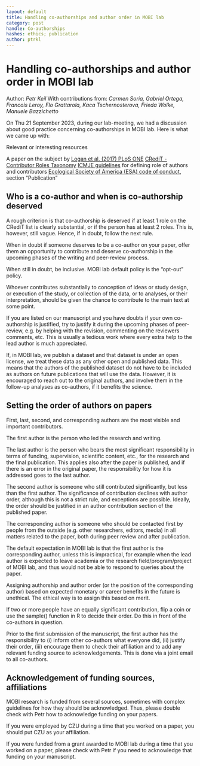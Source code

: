 ```yaml
---
layout: default
title: Handling co-authorships and author order in MOBI lab
category: post
handle: Co-authorships
hashes: ethics; publication
author: ptrkl
---
```


<div class="bigspacer"></div>

# Handling co-authorships and author order in MOBI lab

Author: *Petr Keil*
With contributions from: *Carmen Soria, Gabriel Ortega, Francois Leroy, Flo Grattarola, Kaca Tschernosterova, Frieda Wolke, Manuele Bazzichetto*

On Thu 21 September 2023, during our lab-meeting, we had a discussion about good practice concerning co-authorships in MOBI lab. Here is what we came up with: 

Relevant or interesting resources

A paper on the subject by [Logan et al. (2017) PLoS ONE](https://journals.plos.org/plosone/article?id=10.1371/journal.pone.0179956#pone.0179956.ref011)
[CRediT - Contributor Roles Taxonomy](https://credit.niso.org/)
[ICMJE guidelines](https://www.icmje.org/recommendations/browse/roles-and-responsibilities/defining-the-role-of-authors-and-contributors.html) for defining role of authors and contributors 
[Ecological Society of America (ESA) code of conduct](https://www.esa.org/about/code-of-ethics/), section “Publication”

## Who is a co-author and when is co-authorship deserved

A rough criterion is that co-authorship is deserved if at least 1 role on the CRediT list is clearly substantial, or if the person has at least 2 roles. This is, however, still vague. Hence, if in doubt, follow the next rule.

When in doubt if someone deserves to be a co-author on your paper, offer them an opportunity to contribute and deserve co-authorship in the upcoming phases of the writing and peer-review process.

When still in doubt, be inclusive. MOBI lab default policy is the “opt-out” policy.

Whoever contributes substantially to conception of ideas or study design, or execution of the study, or collection of the data, or to analyses, or their interpretation, should be given the chance to contribute to the main text at some point.

If you are listed on our manuscript and you have doubts if your own co-authorship is justified, try to justify it during the upcoming phases of peer-review, e.g. by helping with the revision, commenting on the reviewers comments, etc. This is usually a tedious work where every extra help to the lead author is much appreciated.

If, in MOBI lab, we publish a dataset and that dataset is under an open license, we treat these data as any other open and published data. This means that the authors of the published dataset do not have to be included as authors on future publications that will use the data. However, it is encouraged to reach out to the original authors, and involve them in the follow-up analyses as co-authors, if it benefits the science.

## Setting the order of authors on papers

First, last, second, and corresponding authors are the most visible and important contributors.

The first author is the person who led the research and writing. 

The last author is the person who bears the most significant responsibility in terms of funding, supervision, scientific content, etc., for the research and the final publication. This applies also after the paper is published, and if there is an error in the original paper, the responsibility for how it is addressed goes to the last author. 

The second author is someone who still contributed significantly, but less than the first author. The significance of contribution declines with author order, although this is not a strict rule, and exceptions are possible. Ideally, the order should be justified in an author contribution section of the published paper.

The corresponding author is someone who should be contacted first by people from the outside (e.g. other researchers, editors, media) in all matters related to the paper, both during peer review and after publication. 

The default expectation in MOBI lab is that the first author is the corresponding author, unless this is impractical, for example when the lead author is expected to leave academia or the research field/program/project of MOBI lab, and thus would not be able to respond to queries about the paper.

Assigning authorship and author order (or the position of the corresponding author) based on expected monetary or career benefits in the future is unethical. The ethical way is to assign this based on merit.

If two or more people have an equally significant contribution, flip a coin or use the sample() function in R to decide their order. Do this in front of the co-authors in question.

Prior to the first submission of the manuscript, the first author has the responsibility to (i) inform other co-authors what everyone did, (ii) justify their order, (iii) encourage them to check their affiliation and to add any relevant funding source to acknowledgements. This is done via a joint email to all co-authors.

## Acknowledgement of funding sources, affiliations

MOBI research is funded from several sources, sometimes with complex guidelines for how they should be acknowledged. Thus, please double check with Petr how to acknowledge funding on your papers.

If you were employed by CZU during a time that you worked on a paper, you should put CZU as your affiliation.

If you were funded from a grant awarded to MOBI lab during a time that you worked on a paper, please check with Petr if you need to acknowledge that funding on your manuscript.


